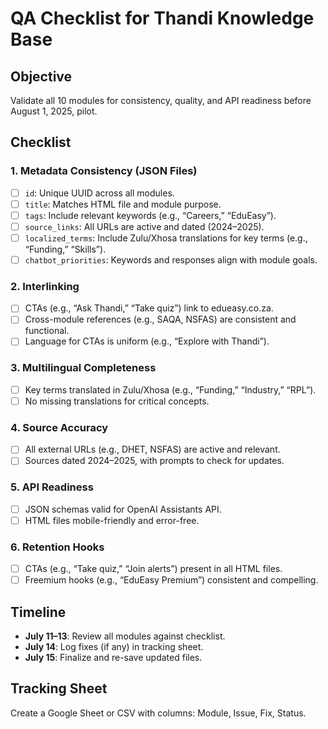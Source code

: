# QA Checklist for Thandi Knowledge Base
## Objective
Validate all 10 modules for consistency, quality, and API readiness before August 1, 2025, pilot.

## Checklist
### 1. Metadata Consistency (JSON Files)
- [ ] `id`: Unique UUID across all modules.
- [ ] `title`: Matches HTML file and module purpose.
- [ ] `tags`: Include relevant keywords (e.g., “Careers,” “EduEasy”).
- [ ] `source_links`: All URLs are active and dated (2024–2025).
- [ ] `localized_terms`: Include Zulu/Xhosa translations for key terms (e.g., “Funding,” “Skills”).
- [ ] `chatbot_priorities`: Keywords and responses align with module goals.

### 2. Interlinking
- [ ] CTAs (e.g., “Ask Thandi,” “Take quiz”) link to edueasy.co.za.
- [ ] Cross-module references (e.g., SAQA, NSFAS) are consistent and functional.
- [ ] Language for CTAs is uniform (e.g., “Explore with Thandi”).

### 3. Multilingual Completeness
- [ ] Key terms translated in Zulu/Xhosa (e.g., “Funding,” “Industry,” “RPL”).
- [ ] No missing translations for critical concepts.

### 4. Source Accuracy
- [ ] All external URLs (e.g., DHET, NSFAS) are active and relevant.
- [ ] Sources dated 2024–2025, with prompts to check for updates.

### 5. API Readiness
- [ ] JSON schemas valid for OpenAI Assistants API.
- [ ] HTML files mobile-friendly and error-free.

### 6. Retention Hooks
- [ ] CTAs (e.g., “Take quiz,” “Join alerts”) present in all HTML files.
- [ ] Freemium hooks (e.g., “EduEasy Premium”) consistent and compelling.

## Timeline
- **July 11–13**: Review all modules against checklist.
- **July 14**: Log fixes (if any) in tracking sheet.
- **July 15**: Finalize and re-save updated files.

## Tracking Sheet
Create a Google Sheet or CSV with columns: Module, Issue, Fix, Status.